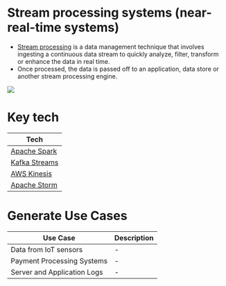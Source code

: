 # Stream processing systems (near-real-time systems)
- [Stream processing](https://www.techtarget.com/searchdatamanagement/definition/stream-processing) is a data management technique that involves ingesting a continuous data stream to quickly analyze, filter, transform or enhance the data in real time.
- Once processed, the data is passed off to an application, data store or another stream processing engine.

![](![](https://www.upsolver.com/wp-content/uploads/2019/09/Screen-Shot-2020-05-25-at-17.05.22.png))

# Key tech

| Tech                                                                                    |
|-----------------------------------------------------------------------------------------|
| [Apache Spark](ApacheSpark.md)                                                          |
| [Kafka Streams](../../4_MessageBrokers/Kafka/KafkaStreamAPI.md)                         |
| [AWS Kinesis](../../../2_AWSComponents/5_MessageBrokerServices/AmazonKinesis/Readme.md) |
| [Apache Storm](ApacheStorm.md)                                                          |

# Generate Use Cases

| Use Case                    | Description |
|-----------------------------|-------------|
| Data from IoT sensors       | -           |
| Payment Processing Systems  | -           |
| Server and Application Logs | -           |